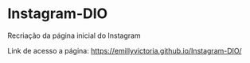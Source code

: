 # Instagram-DIO
Recriação da página inicial do Instagram

Link de acesso a página: https://emillyvictoria.github.io/Instagram-DIO/
